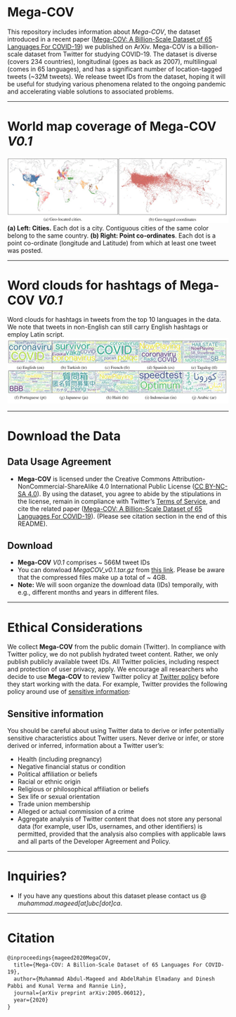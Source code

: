 # Mega-COV
This repository includes information about *Mega-COV*, the dataset introduced in a recent paper ([Mega-COV: A Billion-Scale Dataset of 65 Languages For COVID-19](https://arxiv.org/abs/2005.06012)) we published on ArXiv. Mega-COV is a billion-scale dataset from Twitter for studying COVID-19. The dataset is diverse (covers 234 countries), longitudinal (goes as back as 2007), multilingual (comes in 65 languages), and has a significant number of location-tagged tweets (~32M tweets). We release tweet IDs from the dataset, hoping it will be useful for studying various phenomena related to the ongoing pandemic and accelerating viable solutions to associated problems.

---

# World map coverage of Mega-COV *V0.1*
![World map coverage of Mega-COV](megacov.jpg)
**(a) Left: Cities.** Each dot is a city. Contiguous cities of the same color belong to the same country. **(b) Right: Point co-ordinates**. Each dot is a point co-ordinate (longitude and Latitude) from which at least one tweet was posted.

---

# Word clouds for hashtags of Mega-COV *V0.1*
Word clouds for hashtags in tweets from the top 10 languages in the data. We note that tweets in non-English can still carry English hashtags or employ Latin script.
![World cloudf Mega-COV](megacov2.jpg)

---

# Download the Data

## Data Usage Agreement
- **Mega-COV** is licensed under the Creative Commons Attribution-NonCommercial-ShareAlike 4.0 International Public License ([CC BY-NC-SA 4.0](https://creativecommons.org/licenses/by-nc-sa/4.0/)). By using the dataset, you agree to abide by the stipulations in the license, remain in compliance with Twitter’s [Terms of Service](https://developer.twitter.com/en/developer-terms/agreement-and-policy), and cite the related paper ([Mega-COV: A Billion-Scale Dataset of 65 Languages For COVID-19](https://arxiv.org/abs/2005.06012)). (Please see citation section in the end of this README).

## Download
- **Mega-COV** *V0.1* comprises ~ 566M tweet IDs
- You can donwload *MegaCOV_v0.1.tar.gz* from [this link](https://drive.google.com/drive/folders/1t3xZVi7iRBLJWm3xkXTZj-JDGD_opr55?usp=sharing). Please be aware that the compressed files make up a total of ~ 4GB.
- **Note:** We will soon organize the download data (IDs) temporally, with e.g., different months and years in different files.

---

# Ethical Considerations
We collect **Mega-COV** from the public domain (Twitter). In compliance with Twitter policy, we do not publish hydrated tweet content. Rather, we only publish publicly available tweet IDs. All Twitter policies, including respect and protection of user privacy, apply. We encourage all researchers who decide to use **Mega-COV** to review Twitter policy at [Twitter policy](https://developer.twitter.com/en/developer-terms/agreement-and-policy) before they start working with the data. For example, Twitter provides the following policy around use of [sensitive information](https://developer.twitter.com/en/developer-terms/more-on-restricted-use-cases): 


## Sensitive information

You should be careful about using Twitter data to derive or infer potentially sensitive characteristics about Twitter users. Never derive or infer, or store derived or inferred, information about a Twitter user’s:

- Health (including pregnancy)
- Negative financial status or condition
- Political affiliation or beliefs
- Racial or ethnic origin
- Religious or philosophical affiliation or beliefs
- Sex life or sexual orientation
- Trade union membership
- Alleged or actual commission of a crime
- Aggregate analysis of Twitter content that does not store any personal data (for example, user IDs, usernames, and other identifiers) is permitted, provided that the analysis also complies with applicable laws and all parts of the Developer Agreement and Policy.

---

# Inquiries?
- If you have any questions about this dataset please contact us @ *muhammad.mageed[at]ubc[dot]ca*.

---
# Citation
```
@inproceedings{mageed2020MegaCOV,
  title={Mega-COV: A Billion-Scale Dataset of 65 Languages For COVID-19},
  author={Muhammad Abdul-Mageed and AbdelRahim Elmadany and Dinesh Pabbi and Kunal Verma and Rannie Lin},
  journal={arXiv preprint arXiv:2005.06012},
  year={2020}
}
```
